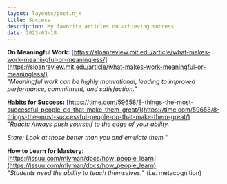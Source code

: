 ```yaml
---
layout: layouts/post.njk
title: Success
description: My favorite articles on achieving success
date: 2023-03-18
---
```

**On Meaningful Work:**  <span style="color:blue"> [https://sloanreview.mit.edu/article/what-makes-work-meaningful-or-meaningless/](https://sloanreview.mit.edu/article/what-makes-work-meaningful-or-meaningless/) </span>  
"*Meaningful work can be highly motivational, leading to improved performance, commitment, and satisfaction.*"  

**Habits for Success:** <span style="color:blue"> [https://time.com/59658/8-things-the-most-successful-people-do-that-make-them-great/](https://time.com/59658/8-things-the-most-successful-people-do-that-make-them-great/)</span>  
"*Reach: Always push yourself to the edge of your ability.*  

*Stare: Look at those better than you and emulate them.*"  

**How to Learn for Mastery:**<span style="color:blue">
[https://issuu.com/mlyman/docs/how_people_learn](https://issuu.com/mlyman/docs/how_people_learn)</span>  
"*Students need the ability to teach themselves.*" (i.e. metacognition)